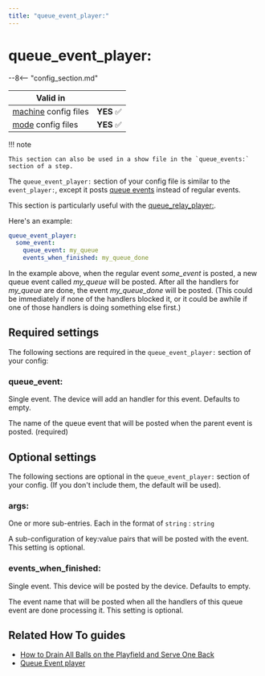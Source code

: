 ```yaml
---
title: "queue_event_player:"
---
```


# queue_event_player:


--8<-- "config_section.md"

| Valid in | |
|-----|:----:|
|[machine](instructions/machine_config.md) config files |**YES** :white_check_mark:|
|[mode](instructions/mode_config.md) config files|**YES** :white_check_mark:|

!!! note

    This section can also be used in a show file in the `queue_events:`
    section of a step.

The `queue_event_player:` section of your config file is similar to the
`event_player:`, except it posts
[queue events](../events/overview/event_types.md) instead of regular events.

This section is particularly useful with the
[queue_relay_player:](queue_relay_player.md).

Here's an example:

``` yaml
queue_event_player:
  some_event:
    queue_event: my_queue
    events_when_finished: my_queue_done
```

In the example above, when the regular event *some_event* is posted, a
new queue event called *my_queue* will be posted. After all the handlers
for *my_queue* are done, the event *my_queue_done* will be posted. (This
could be immediately if none of the handlers blocked it, or it could be
awhile if one of those handlers is doing something else first.)

## Required settings

The following sections are required in the `queue_event_player:` section
of your config:

### queue_event:

Single event. The device will add an handler for this event. Defaults to
empty.

The name of the queue event that will be posted when the parent event is
posted. (required)

## Optional settings

The following sections are optional in the `queue_event_player:` section
of your config. (If you don't include them, the default will be used).

### args:

One or more sub-entries. Each in the format of `string` : `string`

A sub-configuration of key:value pairs that will be posted with the
event. This setting is optional.

### events_when_finished:

Single event. This device will be posted by the device. Defaults to
empty.

The event name that will be posted when all the handlers of this queue
event are done processing it. This setting is optional.

## Related How To guides

* [How to Drain All Balls on the Playfield and Serve One Back](../cookbook/fake_ball_save.md)
* [Queue Event player](../config_players/queue_event_player.md)
